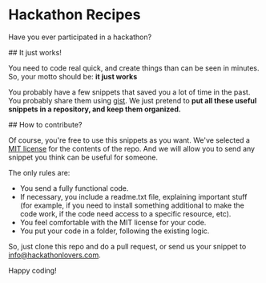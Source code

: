 # Hackathon Recipes

Have you ever participated in a hackathon?

## It just works!

You need to code real quick, and create things than can be seen in minutes. So, your motto should be: **it just works**

You probably have a few snippets that saved you a lot of time in the past. You probably share them using [gist](https://gist.github.com/). We just pretend to **put all these useful snippets in a repository, and keep them organized.**

## How to contribute?

Of course, you're free to use this snippets as you want. We've selected a [MIT license](http://choosealicense.com/licenses/mit/) for the contents of the repo. And we will allow you to send any snippet you think can be useful for someone.

The only rules are:

* You send a fully functional code.
* If necessary, you include a readme.txt file, explaining important stuff (for example, if you need to install something additional to make the code work, if the code need access to a specific resource, etc).
* You feel comfortable with the MIT license for your code.
* You put your code in a folder, following the existing logic.

So, just clone this repo and do a pull request, or send us your snippet to <info@hackathonlovers.com>.

Happy coding!
